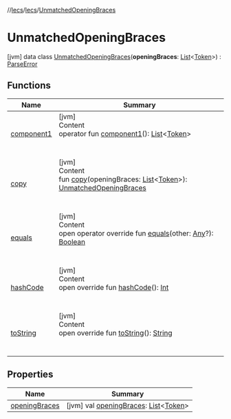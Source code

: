 //[lecs](../../index.md)/[lecs](../index.md)/[UnmatchedOpeningBraces](index.md)



# UnmatchedOpeningBraces  
 [jvm] data class [UnmatchedOpeningBraces](index.md)(**openingBraces**: [List](https://kotlinlang.org/api/latest/jvm/stdlib/kotlin.collections/-list/index.html)<[Token](../-token/index.md)>) : [ParseError](../-parse-error/index.md)   


## Functions  
  
|  Name|  Summary| 
|---|---|
| <a name="lecs/UnmatchedOpeningBraces/component1/#/PointingToDeclaration/"></a>[component1](component1.md)| <a name="lecs/UnmatchedOpeningBraces/component1/#/PointingToDeclaration/"></a>[jvm]  <br>Content  <br>operator fun [component1](component1.md)(): [List](https://kotlinlang.org/api/latest/jvm/stdlib/kotlin.collections/-list/index.html)<[Token](../-token/index.md)>  <br><br><br>
| <a name="lecs/UnmatchedOpeningBraces/copy/#kotlin.collections.List[lecs.Token]/PointingToDeclaration/"></a>[copy](copy.md)| <a name="lecs/UnmatchedOpeningBraces/copy/#kotlin.collections.List[lecs.Token]/PointingToDeclaration/"></a>[jvm]  <br>Content  <br>fun [copy](copy.md)(openingBraces: [List](https://kotlinlang.org/api/latest/jvm/stdlib/kotlin.collections/-list/index.html)<[Token](../-token/index.md)>): [UnmatchedOpeningBraces](index.md)  <br><br><br>
| <a name="kotlin/Any/equals/#kotlin.Any?/PointingToDeclaration/"></a>[equals](../-token/index.md#%5Bkotlin%2FAny%2Fequals%2F%23kotlin.Any%3F%2FPointingToDeclaration%2F%5D%2FFunctions%2F-1962126011)| <a name="kotlin/Any/equals/#kotlin.Any?/PointingToDeclaration/"></a>[jvm]  <br>Content  <br>open operator override fun [equals](../-token/index.md#%5Bkotlin%2FAny%2Fequals%2F%23kotlin.Any%3F%2FPointingToDeclaration%2F%5D%2FFunctions%2F-1962126011)(other: [Any](https://kotlinlang.org/api/latest/jvm/stdlib/kotlin/-any/index.html)?): [Boolean](https://kotlinlang.org/api/latest/jvm/stdlib/kotlin/-boolean/index.html)  <br><br><br>
| <a name="kotlin/Any/hashCode/#/PointingToDeclaration/"></a>[hashCode](../-token/index.md#%5Bkotlin%2FAny%2FhashCode%2F%23%2FPointingToDeclaration%2F%5D%2FFunctions%2F-1962126011)| <a name="kotlin/Any/hashCode/#/PointingToDeclaration/"></a>[jvm]  <br>Content  <br>open override fun [hashCode](../-token/index.md#%5Bkotlin%2FAny%2FhashCode%2F%23%2FPointingToDeclaration%2F%5D%2FFunctions%2F-1962126011)(): [Int](https://kotlinlang.org/api/latest/jvm/stdlib/kotlin/-int/index.html)  <br><br><br>
| <a name="kotlin/Any/toString/#/PointingToDeclaration/"></a>[toString](../-token/index.md#%5Bkotlin%2FAny%2FtoString%2F%23%2FPointingToDeclaration%2F%5D%2FFunctions%2F-1962126011)| <a name="kotlin/Any/toString/#/PointingToDeclaration/"></a>[jvm]  <br>Content  <br>open override fun [toString](../-token/index.md#%5Bkotlin%2FAny%2FtoString%2F%23%2FPointingToDeclaration%2F%5D%2FFunctions%2F-1962126011)(): [String](https://kotlinlang.org/api/latest/jvm/stdlib/kotlin/-string/index.html)  <br><br><br>


## Properties  
  
|  Name|  Summary| 
|---|---|
| <a name="lecs/UnmatchedOpeningBraces/openingBraces/#/PointingToDeclaration/"></a>[openingBraces](opening-braces.md)| <a name="lecs/UnmatchedOpeningBraces/openingBraces/#/PointingToDeclaration/"></a> [jvm] val [openingBraces](opening-braces.md): [List](https://kotlinlang.org/api/latest/jvm/stdlib/kotlin.collections/-list/index.html)<[Token](../-token/index.md)>   <br>

